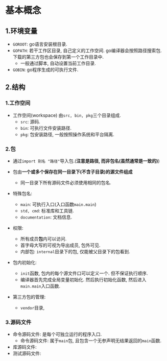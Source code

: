 # 基本概念

## 1.环境变量

- `GOROOT`: go语言安装根目录.
- `GOPATH`: 若干工作区目录, 自己定义的工作空间. go编译器会按照路径搜索包. 下载的第三方包也会保存到第一个工作目录中.
    - 一般通过脚本, 自动设置当前工作目录.
- `GOBIN`: go程序生成的可执行文件.

## 2.结构

### 1.工作空间

- 工作空间(workspace) 由`src, bin, pkg`三个目录组成.
    - `src`: 源码.
    - `bin`: 可执行文件安装路径.
    - `pkg`: 包安装路径, 一般按照操作系统和平台隔离.

### 2.包

- 通过`import 别名 "路径"`导入包.(**注意是路径, 而非包名(虽然通常是一致的)**)
- 包由**一个或多个保存在同一目录下(不含子目录)的源文件组成**
    - 同一目录下所有源码文件必须使用相同的包名.
- 特殊包名:
    - `main`: 可执行入口(入口函数`main.main`)
    - `std, cmd`: 标准库和工具链.
    - `documentation`: 文档信息.
- 权限:
    - 所有成员**包**内可以访问.
    - 首字母大写的可视为导出成员, 包外可见.
    - 内部包: `internal`目录下的包, 仅能被父目录下的包看到.

- 包内初始化:
    - `init`函数, 包内的每个源文件口可以定义一个. 但不保证执行顺序.
    - 编译器首先完成全局变量初始化. 然后执行初始化函数, 然后进入`main.main`入口函数.
- 第三方包的管理:
    - `vendor`目录, 

### 3.源码文件

- 命令源码文件: 是每个可独立运行的程序入口.
    - 命令源码文件: 属于`main`包, 且包含一个无参声明无结果返回的`main`函数.
- 库源码文件:
- 测试源码文件: